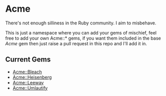 # Acme

There's not enough silliness in the Ruby community.  I aim to misbehave.

This is just a namespace where you can add your gems of mischief, feel free to
add your own Acme::* gems, if you want them included in the base _Acme_ gem then
just raise a pull request in this repo and I'll add it in.

## Current Gems

 * [Acme::Bleach](//github.com/smathy/acme-bleach)
 * [Acme::Heisenberg](//github.com/smathy/acme-heisenberg)
 * [Acme::Leeway](//github.com/rthbound/acme-leeway)
 * [Acme::Umlautify](//github.com/amz4f/acme-umlautify)
